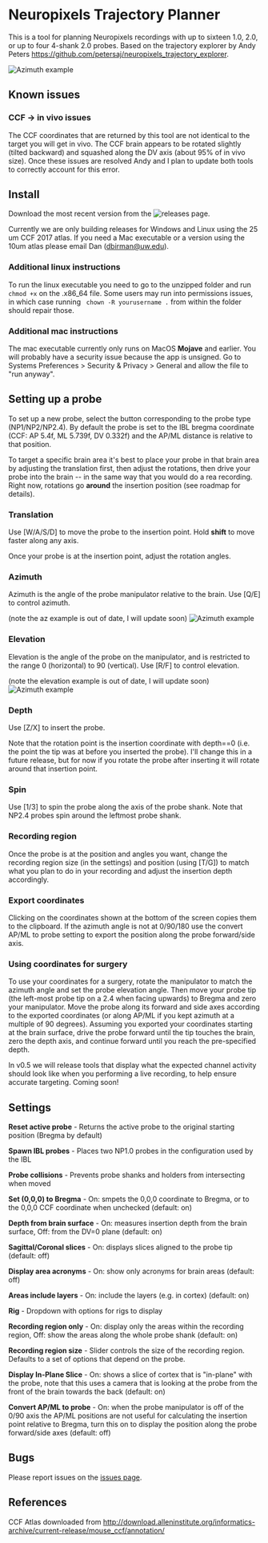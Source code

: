 # Neuropixels Trajectory Planner

This is a tool for planning Neuropixels recordings with up to sixteen 1.0, 2.0, or up to four 4-shank 2.0 probes. Based on the trajectory explorer by Andy Peters https://github.com/petersaj/neuropixels_trajectory_explorer. 

![Azimuth example](https://github.com/dbirman/NPTrajectoryPlanner/raw/main/Images/2021_12_6_v0.1.1.png)

## Known issues

### CCF -> in vivo issues

The CCF coordinates that are returned by this tool are not identical to the target you will get in vivo. The CCF brain appears to be rotated slightly (tilted backward) and squashed along the DV axis (about 95% of in vivo size). Once these issues are resolved Andy and I plan to update both tools to correctly account for this error.

## Install

Download the most recent version from the ![releases page](https://github.com/dbirman/NPTrajectoryPlanner/releases).

Currently we are only building releases for Windows and Linux using the 25 um CCF 2017 atlas. If you need a Mac executable or a version using the 10um atlas please email Dan (dbirman@uw.edu).

### Additional linux instructions

To run the linux executable you need to go to the unzipped folder and run `chmod +x` on the .x86_64 file. Some users may run into permissions issues, in which case running ` chown -R yourusername .` from within the folder should repair those.

### Additional mac instructions

The mac executable currently only runs on MacOS **Mojave** and earlier. You will probably have a security issue because the app is unsigned. Go to Systems Preferences > Security & Privacy > General and allow the file to "run anyway". 

## Setting up a probe

To set up a new probe, select the button corresponding to the probe type (NP1/NP2/NP2.4). By default the probe is set to the IBL bregma coordinate (CCF: AP 5.4f, ML 5.739f, DV 0.332f) and the AP/ML distance is relative to that position.

To target a specific brain area it's best to place your probe in that brain area by adjusting the translation first, then adjust the rotations, then drive your probe into the brain -- in the same way that you would do a rea recording. Right now, rotations go **around** the insertion position (see roadmap for details).

### Translation

Use [W/A/S/D] to move the probe to the insertion point. Hold **shift** to move faster along any axis.

Once your probe is at the insertion point, adjust the rotation angles.

### Azimuth

Azimuth is the angle of the probe manipulator relative to the brain. Use [Q/E] to control azimuth.

(note the az example is out of date, I will update soon)
![Azimuth example](https://github.com/dbirman/NPTrajectoryPlanner/raw/main/Images/azimuth.gif)

### Elevation

Elevation is the angle of the probe on the manipulator, and is restricted to the range 0 (horizontal) to 90 (vertical). Use [R/F] to control elevation.

(note the elevation example is out of date, I will update soon)
![Azimuth example](https://github.com/dbirman/NPTrajectoryPlanner/raw/main/Images/elevation.gif)

### Depth

Use [Z/X] to insert the probe.

Note that the rotation point is the insertion coordinate with depth==0 (i.e. the point the tip was at before you inserted the probe). I'll change this in a future release, but for now if you rotate the probe after inserting it will rotate around that insertion point.

### Spin

Use [1/3] to spin the probe along the axis of the probe shank. Note that NP2.4 probes spin around the leftmost probe shank.

### Recording region

Once the probe is at the position and angles you want, change the recording region size (in the settings) and position (using [T/G]) to match what you plan to do in your recording and adjust the insertion depth accordingly.

### Export coordinates

Clicking on the coordinates shown at the bottom of the screen copies them to the clipboard. If the azimuth angle is not at 0/90/180 use the convert AP/ML to probe setting to export the position along the probe forward/side axis.

### Using coordinates for surgery

To use your coordinates for a surgery, rotate the manipulator to match the azimuth angle and set the probe elevation angle. Then move your probe tip (the left-most probe tip on a 2.4 when facing upwards) to Bregma and zero your manipulator. Move the probe along its forward and side axes according to the exported coordinates (or along AP/ML if you kept azimuth at a multiple of 90 degrees). Assuming you exported your coordinates starting at the brain surface, drive the probe forward until the tip touches the brain, zero the depth axis, and continue forward until you reach the pre-specified depth.

In v0.5 we will release tools that display what the expected channel activity should look like when you performing a live recording, to help ensure accurate targeting. Coming soon!

## Settings

**Reset active probe** - Returns the active probe to the original starting position (Bregma by default)

**Spawn IBL probes** - Places two NP1.0 probes in the configuration used by the IBL

**Probe collisions** - Prevents probe shanks and holders from intersecting when moved

**Set (0,0,0) to Bregma** - On: smpets the 0,0,0 coordinate to Bregma, or to the 0,0,0 CCF coordinate when unchecked (default: on)

**Depth from brain surface** - On: measures insertion depth from the brain surface, Off: from the DV=0 plane (default: on)

**Sagittal/Coronal slices** - On: displays slices aligned to the probe tip (default: off)

**Display area acronyms** - On: show only acronyms for brain areas (default: off)

**Areas include layers** - On: include the layers (e.g. in cortex) (default: on)

**Rig** - Dropdown with options for rigs to display

**Recording region only** - On: display only the areas within the recording region, Off: show the areas along the whole probe shank (default: on)

**Recording region size** - Slider controls the size of the recording region. Defaults to a set of options that depend on the probe.

**Display In-Plane Slice** - On: shows a slice of cortex that is "in-plane" with the probe, note that this uses a camera that is looking at the probe from the front of the brain towards the back (default: on)

**Convert AP/ML to probe** - On: when the probe manipulator is off of the 0/90 axis the AP/ML positions are not useful for calculating the insertion point relative to Bregma, turn this on to display the position along the probe forward/side axes (default: off)

## Bugs

Please report issues on the [issues page](https://github.com/dbirman/NPTrajectoryPlanner/issues).

## References

CCF Atlas downloaded from http://download.alleninstitute.org/informatics-archive/current-release/mouse_ccf/annotation/ 
